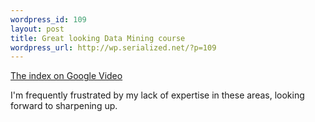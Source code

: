 ```yaml
--- 
wordpress_id: 109
layout: post
title: Great looking Data Mining course
wordpress_url: http://wp.serialized.net/?p=109
---
```

[The index on Google Video](http://video.google.com/videosearch?q=Stats+202)

I'm frequently frustrated by my lack of expertise in these areas, looking forward to sharpening up.
